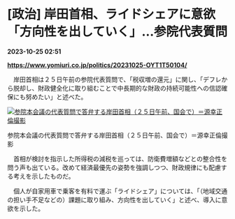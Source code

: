 # [政治] 岸田首相、ライドシェアに意欲「方向性を出していく」…参院代表質問

**2023-10-25 02:51**

**https://www.yomiuri.co.jp/politics/20231025-OYT1T50104/**

　岸田首相は２５日午前の参院代表質問で、「税収増の還元」に関し、「デフレから脱却し、財政健全化に取り組むことで中長期的な財政の持続可能性への信認確保にも努めたい」と述べた。

[![参院本会議の代表質問で答弁する岸田首相（２５日午前、国会で）＝源幸正倫撮影](https://www.yomiuri.co.jp/media/2023/10/20231025-OYT1I50066-1.jpg)](https://www.yomiuri.co.jp/pluralphoto/20231025-OYT1I50066/)

参院本会議の代表質問で答弁する岸田首相（２５日午前、国会で）＝源幸正倫撮影

　首相が検討を指示した所得税の減税を巡っては、防衛費増額などとの整合性を問う声も出ている。改めて経済最優先の姿勢を強調しつつ、財政規律にも配慮する考えを示したものだ。

　個人が自家用車で乗客を有料で運ぶ「ライドシェア」については、「（地域交通の担い手不足などの）課題に取り組み、方向性を出していく」と述べ、導入に意欲を示した。